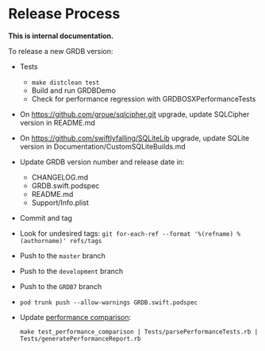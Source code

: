 Release Process
===============

**This is internal documentation.**

To release a new GRDB version:

- Tests
    - `make distclean test`
    - Build and run GRDBDemo
    - Check for performance regression with GRDBOSXPerformanceTests
- On https://github.com/groue/sqlcipher.git upgrade, update SQLCipher version in README.md
- On https://github.com/swiftlyfalling/SQLiteLib upgrade, update SQLite version in Documentation/CustomSQLiteBuilds.md
- Update GRDB version number and release date in:
    - CHANGELOG.md
    - GRDB.swift.podspec
    - README.md
    - Support/Info.plist
- Commit and tag
- Look for undesired tags: `git for-each-ref --format '%(refname) %(authorname)' refs/tags`
- Push to the `master` branch
- Push to the `development` branch
- Push to the `GRDB7` branch
- `pod trunk push --allow-warnings GRDB.swift.podspec`
- Update [performance comparison](https://github.com/groue/GRDB.swift/wiki/Performance):

    `make test_performance_comparison | Tests/parsePerformanceTests.rb | Tests/generatePerformanceReport.rb`
